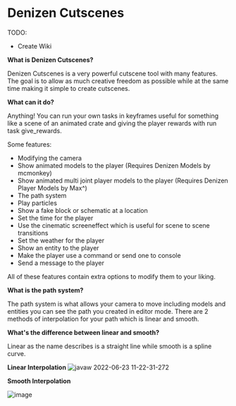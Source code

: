 # Denizen Cutscenes


TODO:
- Create Wiki

**What is Denizen Cutscenes?**

Denizen Cutscenes is a very powerful cutscene tool with many features. The goal is to allow as much creative freedom as possible while at the same time making it simple to create cutscenes.

**What can it do?**

Anything! You can run your own tasks in keyframes useful for something like a scene of an animated crate and giving the player rewards with run task give_rewards.

Some features:
- Modifying the camera
- Show animated models to the player (Requires Denizen Models by mcmonkey)
- Show animated multi joint player models to the player (Requires Denizen Player Models by Max^)
- The path system
- Play particles
- Show a fake block or schematic at a location
- Set the time for the player
- Use the cinematic screeneffect which is useful for scene to scene transitions
- Set the weather for the player
- Show an entity to the player
- Make the player use a command or send one to console
- Send a message to the player

All of these features contain extra options to modify them to your liking.

**What is the path system?**

The path system is what allows your camera to move including models and entities you can see the path you created in editor mode.
There are 2 methods of interpolation for your path which is linear and smooth.

**What's the difference between linear and smooth?**

Linear as the name describes is a straight line while smooth is a spline curve.

**Linear Interpolation**
![javaw 2022-06-23 11-22-31-272](https://user-images.githubusercontent.com/97306922/175368251-5b9535ba-570a-41ef-9e6f-81ab3fb76967.jpg)


**Smooth Interpolation**

![image](https://user-images.githubusercontent.com/97306922/175367677-dbd03efb-7b43-46e8-8c4d-8640e3a2cb24.png)

